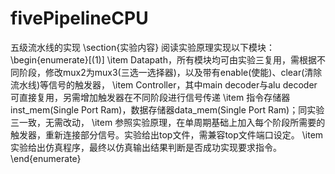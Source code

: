 # fivePipelineCPU
五级流水线的实现
\section{实验内容}
阅读实验原理实现以下模块：
\begin{enumerate}[(1)]
    \item Datapath，所有模块均可由实验三复用，需根据不同阶段，修改mux2为mux3(三选一选择器)，以及带有enable(使能)、clear(清除流水线)等信号的触发器，
    \item Controller，其中main decoder与alu decoder可直接复用，另需增加触发器在不同阶段进行信号传递
    \item 指令存储器inst\_mem(Single Port Ram)，数据存储器data\_mem(Single Port Ram)；同实验三一致，无需改动，
    \item 参照实验原理，在单周期基础上加入每个阶段所需要的触发器，重新连接部分信号。实验给出top文件，需兼容top文件端口设定。
    \item 实验给出仿真程序，最终以仿真输出结果判断是否成功实现要求指令。
\end{enumerate}
